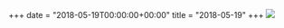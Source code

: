 +++
date = "2018-05-19T00:00:00+00:00"
title = "2018-05-19"
+++
<img class="img-fluid" src="/2018-05-19.jpg" />
